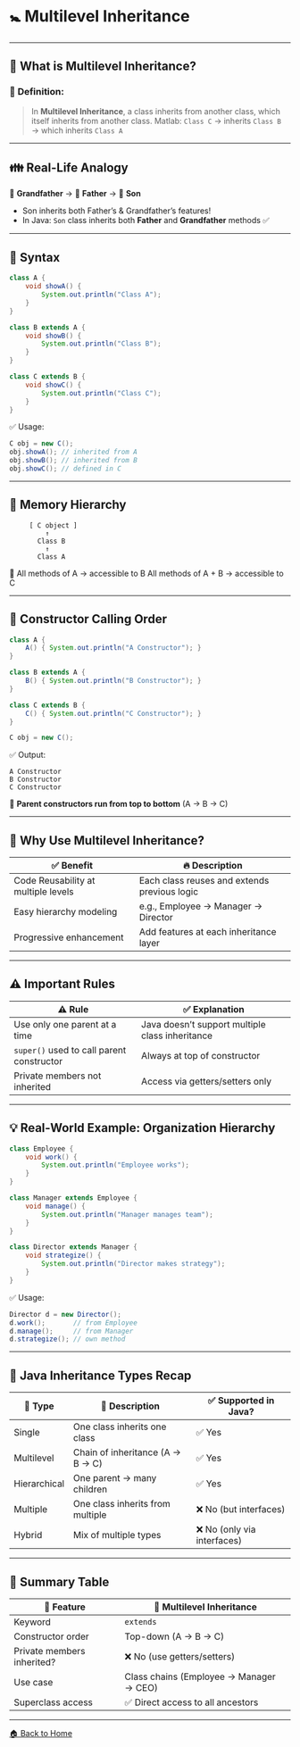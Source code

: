 # 🚼 Multilevel Inheritance

---

## 🧠 What is Multilevel Inheritance?

### 📌 **Definition:**

> In **Multilevel Inheritance**, a class inherits from another class, which itself inherits from another class.
> Matlab:
> `Class C` → inherits `Class B` → which inherits `Class A`

---

## 👪 Real-Life Analogy

👴 **Grandfather** → 👨 **Father** → 👦 **Son**

* Son inherits both Father’s & Grandfather’s features!
* In Java: `Son` class inherits both **Father** and **Grandfather** methods ✅

---

## 🔧 Syntax

```java
class A {
    void showA() {
        System.out.println("Class A");
    }
}

class B extends A {
    void showB() {
        System.out.println("Class B");
    }
}

class C extends B {
    void showC() {
        System.out.println("Class C");
    }
}
```

✅ Usage:

```java
C obj = new C();
obj.showA(); // inherited from A
obj.showB(); // inherited from B
obj.showC(); // defined in C
```

---

## 🧱 Memory Hierarchy

```
     [ C object ]
         ↑
       Class B
         ↑
       Class A
```

🧠 All methods of A → accessible to B
All methods of A + B → accessible to C

---

## 🔁 Constructor Calling Order

```java
class A {
    A() { System.out.println("A Constructor"); }
}

class B extends A {
    B() { System.out.println("B Constructor"); }
}

class C extends B {
    C() { System.out.println("C Constructor"); }
}
```

```java
C obj = new C();
```

✅ Output:

```
A Constructor  
B Constructor  
C Constructor
```

🎯 **Parent constructors run from top to bottom** (A → B → C)

---

## 🎯 Why Use Multilevel Inheritance?

| ✅ Benefit                           | 🔥 Description                               |
| ----------------------------------- | -------------------------------------------- |
| Code Reusability at multiple levels | Each class reuses and extends previous logic |
| Easy hierarchy modeling             | e.g., Employee → Manager → Director          |
| Progressive enhancement             | Add features at each inheritance layer       |

---

## ⚠️ Important Rules

| ⚠️ Rule                                   | ✅ Explanation                                   |
| ----------------------------------------- | ----------------------------------------------- |
| Use only one parent at a time             | Java doesn’t support multiple class inheritance |
| `super()` used to call parent constructor | Always at top of constructor                    |
| Private members not inherited             | Access via getters/setters only                 |

---

## 💡 Real-World Example: Organization Hierarchy

```java
class Employee {
    void work() {
        System.out.println("Employee works");
    }
}

class Manager extends Employee {
    void manage() {
        System.out.println("Manager manages team");
    }
}

class Director extends Manager {
    void strategize() {
        System.out.println("Director makes strategy");
    }
}
```

✅ Usage:

```java
Director d = new Director();
d.work();       // from Employee
d.manage();     // from Manager
d.strategize(); // own method
```

---

## 🧪 Java Inheritance Types Recap

| 📘 Type      | 🔧 Description                   | ✅ Supported in Java?       |
| ------------ | -------------------------------- | -------------------------- |
| Single       | One class inherits one class     | ✅ Yes                      |
| Multilevel   | Chain of inheritance (A → B → C) | ✅ Yes                      |
| Hierarchical | One parent → many children       | ✅ Yes                      |
| Multiple     | One class inherits from multiple | ❌ No (but interfaces)      |
| Hybrid       | Mix of multiple types            | ❌ No (only via interfaces) |

---

## 🏁 Summary Table

| 🔧 Feature                 | 📌 Multilevel Inheritance               |
| -------------------------- | --------------------------------------- |
| Keyword                    | `extends`                               |
| Constructor order          | Top-down (A → B → C)                    |
| Private members inherited? | ❌ No (use getters/setters)              |
| Use case                   | Class chains (Employee → Manager → CEO) |
| Superclass access          | ✅ Direct access to all ancestors        |

---

[🏠 Back to Home](../..)